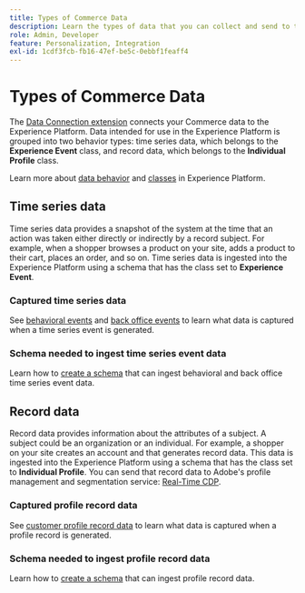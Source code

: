 ```yaml
---
title: Types of Commerce Data
description: Learn the types of data that you can collect and send to the Experience Platform.
role: Admin, Developer
feature: Personalization, Integration
exl-id: 1cdf3fcb-fb16-47ef-be5c-0ebbf1feaff4
---
```

# Types of Commerce Data

The [Data Connection extension](overview.md) connects your Commerce data to the Experience Platform. Data intended for use in the Experience Platform is grouped into two behavior types: time series data, which belongs to the **Experience Event** class, and record data, which belongs to the **Individual Profile** class.

Learn more about [data behavior](https://experienceleague.adobe.com/docs/experience-platform/xdm/schema/composition.html#data-behaviors) and [classes](https://experienceleague.adobe.com/docs/experience-platform/xdm/schema/composition.html#class) in Experience Platform.

## Time series data

Time series data provides a snapshot of the system at the time that an action was taken either directly or indirectly by a record subject. For example, when a shopper browses a product on your site, adds a product to their cart, places an order, and so on. Time series data is ingested into the Experience Platform using a schema that has the class set to **Experience Event**.

### Captured time series data

See [behavioral events](events.md) and [back office events](events-backoffice.md) to learn what data is captured when a time series event is generated.

### Schema needed to ingest time series event data

Learn how to [create a schema](update-xdm.md) that can ingest behavioral and back office time series event data.

## Record data

Record data provides information about the attributes of a subject. A subject could be an organization or an individual. For example, a shopper on your site creates an account and that generates record data. This data is ingested into the Experience Platform using a schema that has the class set to **Individual Profile**. You can send that record data to Adobe's profile management and segmentation service: [Real-Time CDP](https://experienceleague.adobe.com/docs/experience-platform/rtcdp/intro/rtcdp-intro/overview.html).

### Captured profile record data

See [customer profile record data](events-profilerecord.md) to learn what data is captured when a profile record is generated.

### Schema needed to ingest profile record data

Learn how to [create a schema](profile-data.md) that can ingest profile record data.
